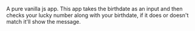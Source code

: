 A pure vanilla js app. This app takes the birthdate as an input and then checks your lucky number along with your birthdate, if it does or doesn't match it'll show the message.